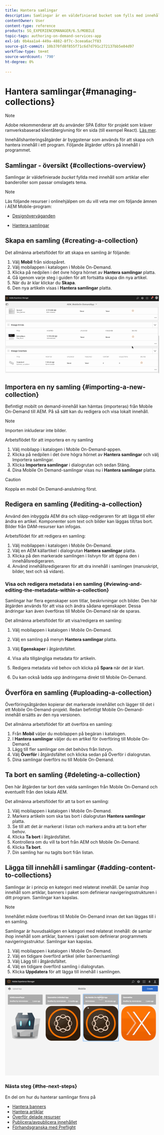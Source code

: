 ```yaml
---
title: Hantera samlingar
description: Samlingar är en väldefinierad bucket som fylls med innehåll som artiklar eller banderoller som passar omslagets tema. Följ den här sidan om du vill veta mer.
contentOwner: User
content-type: reference
products: SG_EXPERIENCEMANAGER/6.5/MOBILE
topic-tags: authoring-on-demand-services-app
exl-id: 0b4aa1a4-449a-4882-8f7c-3ceea6ac7f83
source-git-commit: 10b370fd8f855f71c6d7d791c272137bb5e04d97
workflow-type: tm+mt
source-wordcount: '790'
ht-degree: 0%

---
```


# Hantera samlingar{#managing-collections}

>[!NOTE]
>
>Adobe rekommenderar att du använder SPA Editor för projekt som kräver ramverksbaserad klientåtergivning för en sida (till exempel React). [Läs mer](/help/sites-developing/spa-overview.md).

Innehållshanteringsåtgärder är byggstenar som används för att skapa och hantera innehåll i ett program. Följande åtgärder utförs på innehåll i programmet.

## Samlingar - översikt {#collections-overview}

Samlingar är väldefinierade *bucket* fyllda med innehåll som artiklar eller banderoller som passar omslagets tema.

>[!NOTE]
>
>Läs följande resurser i onlinehjälpen om du vill veta mer om följande ämnen i AEM Mobile-program:
>
>* [Designöverväganden](https://helpx.adobe.com/digital-publishing-solution/help/design-app.html)
>
>* [Hantera samlingar](https://helpx.adobe.com/digital-publishing-solution/help/creating-collections.html)
>

## Skapa en samling {#creating-a-collection}

Det allmänna arbetsflödet för att skapa en samling är följande:

1. Välj **Mobil** från sidospåret.
1. Välj mobilappen i katalogen i Mobile On-Demand.
1. Klicka på nedpilen i det övre högra hörnet av **Hantera samlingar** platta.
1. Gå igenom varje steg i guiden för att fortsätta skapa din nya artikel.
1. När du är klar klickar du **Skapa**.
1. Den nya artikeln visas i **Hantera samlingar** platta.

![chlimage_1-1](assets/chlimage_1-1.gif)

## Importera en ny samling {#importing-a-new-collection}

Befintligt mobilt on demand-innehåll kan hämtas (importeras) från Mobile On-Demand till AEM. På så sätt kan du redigera och visa lokalt innehåll.

>[!NOTE]
>
>Importen inkluderar inte bilder.

Arbetsflödet för att importera en ny samling

1. Välj mobilapp i katalogen i Mobile On-Demand-appen.
1. Klicka på nedpilen i det övre högra hörnet av **Hantera samlingar** och välj Importera samlingar.
1. Klicka **Importera samlingar** i dialogrutan och sedan Stäng.
1. Dina Mobile On Demand-samlingar visas nu i **Hantera samlingar** platta.

>[!CAUTION]
>
>Koppla en mobil On Demand-anslutning först.

## Redigera en samling {#editing-a-collection}

Använd den inbyggda AEM dra och släpp-redigeraren för att lägga till eller ändra en artikel. Komponenter som text och bilder kan läggas till/tas bort. Bilder från DAM-resurser kan infogas.

Arbetsflödet för att redigera en samling:

1. Välj mobilappen i katalogen i Mobile On-Demand.
1. Välj en AEM källartikel i dialogrutan **Hantera samlingar** platta.
1. Klicka på den markerade samlingen i listvyn för att öppna den i innehållsredigeraren.
1. Använd innehållsredigeraren för att dra innehåll i samlingen (manuskript, bilder, text och så vidare).

### Visa och redigera metadata i en samling {#viewing-and-editing-the-metadata-within-a-collection}

Samlingar har flera egenskaper som titlar, beskrivningar och bilder. Den här åtgärden används för att visa och ändra sådana egenskaper. Dessa ändringar kan även överföras till Mobile On-Demand när de sparas.

Det allmänna arbetsflödet för att visa/redigera en samling:

1. Välj mobilappen i katalogen i Mobile On-Demand.
1. Välj en samling på menyn **Hantera samlingar** platta.

1. Välj **Egenskaper** i åtgärdsfältet.
1. Visa alla tillgängliga metadata för artikeln.
1. Redigera metadata vid behov och klicka på **Spara** när det är klart.
1. Du kan också ladda upp ändringarna direkt till Mobile On-Demand.

## Överföra en samling {#uploading-a-collection}

Överföringsåtgärden kopierar det markerade innehållet och lägger till det i ett Mobile On-Demand-projekt. Redan befintligt Mobile On-Demand-innehåll ersätts av den nya versionen.

Det allmänna arbetsflödet för att överföra en samling:

1. Från **Mobil** väljer du mobilappen på begäran i katalogen.
1. I **Hantera samlingar** väljer du en artikel för överföring till Mobile On-Demand.
1. Lägg till fler samlingar om det behövs från listvyn.
1. Välj **Överför** i åtgärdsfältet och klicka sedan på Överför i dialogrutan.
1. Dina samlingar överförs nu till Mobile On-Demand.

## Ta bort en samling {#deleting-a-collection}

Den här åtgärden tar bort den valda samlingen från Mobile On-Demand och eventuellt från den lokala AEM.

Det allmänna arbetsflödet för att ta bort en samling:

1. Välj mobilappen i katalogen i Mobile On-Demand.
1. Markera artikeln som ska tas bort i dialogrutan **Hantera samlingar** platta.
1. Se till att det är markerat i listan och markera andra att ta bort efter behov.
1. Klicka **Ta bort** i åtgärdsfältet.
1. Kontrollera om du vill ta bort från AEM och Mobile On-Demand.
1. Klicka **Ta bort**.
1. Din samling har nu tagits bort från listan.

## Lägga till innehåll i samlingar {#adding-content-to-collections}

Samlingar är i princip en kategori med relaterat innehåll. De samlar ihop innehåll som artiklar, banners i paket som definierar navigeringsstrukturen i ditt program. Samlingar kan kapslas.

>[!NOTE]
>
>Innehållet måste överföras till Mobile On-Demand innan det kan läggas till i en samling.

Samlingar är huvudsakligen en kategori med relaterat innehåll: de samlar ihop innehåll som artiklar, banners i paket som definierar programmets navigeringsstruktur. Samlingar kan kapslas.

1. Välj mobilappen i katalogen i Mobile On-Demand.
1. Välj en tidigare överförd artikel (eller banner/samling)
1. Välj Lägg till i åtgärdsfältet.
1. Välj en tidigare överförd samling i dialogrutan.
1. Klicka **Uppdatera** för att lägga till innehåll i samlingen.

![chlimage_1-2](assets/chlimage_1-2.gif)

### Nästa steg {#the-next-steps}

En del om hur du hanterar samlingar finns på

* [Hantera banners](/help/mobile/mobile-on-demand-managing-banners.md)
* [Hantera artiklar](/help/mobile/mobile-on-demand-managing-articles.md)
* [Överför delade resurser](/help/mobile/mobile-on-demand-shared-resources.md)
* [Publicera/avpublicera innehållet](/help/mobile/mobile-on-demand-publishing-unpublishing.md)
* [Förhandsgranska med Preflight](/help/mobile/aem-mobile-manage-ondemand-services.md)
